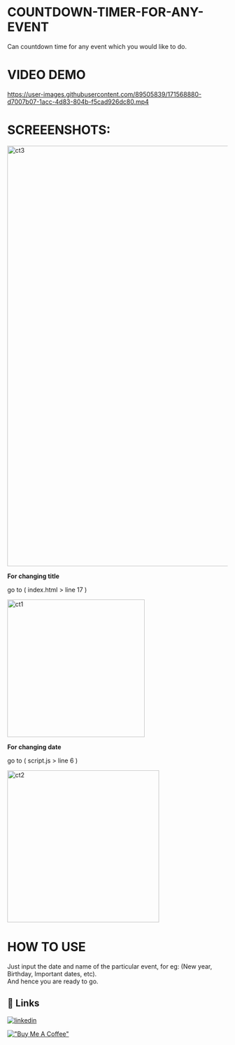 # COUNTDOWN-TIMER-FOR-ANY-EVENT
Can countdown time for any event which you would like to do.

# VIDEO DEMO


https://user-images.githubusercontent.com/89505839/171568880-d7007b07-1acc-4d83-804b-f5cad926dc80.mp4


# SCREEENSHOTS:

<img width="960" alt="ct3" src="https://user-images.githubusercontent.com/89505839/171569012-af76209e-bb66-4134-9e02-1b4c93077fb8.png">

**For changing title**

go to ( index.html > line 17 ) 

<img width="314" alt="ct1" src="https://user-images.githubusercontent.com/89505839/171569109-5f418c3e-1aab-4f6c-abd1-84deb8df9772.png">

**For changing date**

go to ( script.js > line 6 )

<img width="347" alt="ct2" src="https://user-images.githubusercontent.com/89505839/171569218-86460dea-e883-46d0-862c-bed59727fdb2.png">



# HOW TO USE
Just input the date and name of the particular event, for eg: (New year, Birthday, Important dates, etc). <br>
And hence you are ready to go.

## 🔗 Links
[![linkedin](https://img.shields.io/badge/linkedin-0A66C2?style=for-the-badge&logo=linkedin&logoColor=white)](https://www.linkedin.com/in/aniket-shrungare/)

[!["Buy Me A Coffee"](https://www.buymeacoffee.com/assets/img/custom_images/orange_img.png)](https://www.buymeacoffee.com/anikettt)
